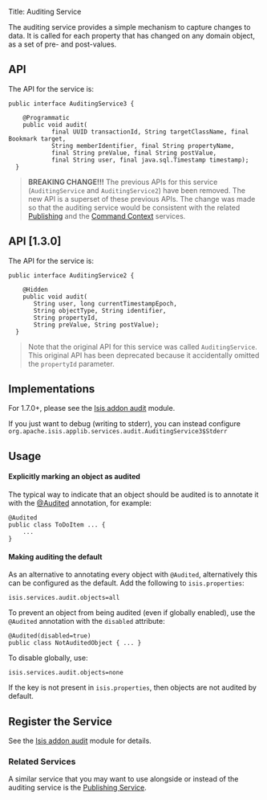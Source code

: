 Title: Auditing Service

The auditing service provides a simple mechanism to capture changes to data.  It is called for each property that has changed on any domain object, as a set of pre- and post-values.

## API

The API for the service is:

    public interface AuditingService3 {
    
        @Programmatic
        public void audit(
                final UUID transactionId, String targetClassName, final Bookmark target, 
                String memberIdentifier, final String propertyName, 
                final String preValue, final String postValue, 
                final String user, final java.sql.Timestamp timestamp);
      }

> **BREAKING CHANGE!!!** The previous APIs for this service (`AuditingService` and `AuditingService2`) have been removed.  The new API is a superset of these previous APIs.  The change was made so that the auditing service would be consistent with the related [Publishing](./publishing-service.html) and the [Command Context](./command-context.html) services.

## API [1.3.0]

The API for the service is:

    public interface AuditingService2 {
    
        @Hidden
        public void audit(
           String user, long currentTimestampEpoch, 
           String objectType, String identifier, 
           String propertyId, 
           String preValue, String postValue);
      }

> Note that the original API for this service was called `AuditingService`.  This original API has been deprecated because it accidentally omitted the `propertyId` parameter.

## Implementations

For 1.7.0+, please see the [Isis addon audit](http://github.com/isisaddons/isis-module-audit) module.

If you just want to debug (writing to stderr), you can instead configure `org.apache.isis.applib.services.audit.AuditingService3$Stderr`


## Usage

#### Explicitly marking an object as audited

The typical way to indicate that an object should be audited is to annotate it with the [@Audited](../recognized-annotations/Audited.html) annotation, for example:

    @Audited
    public class ToDoItem ... {
        ... 
    }

#### Making auditing the default

As an alternative to annotating every object with `@Audited`, alternatively this can be configured as the default.  Add the following to `isis.properties`:

    isis.services.audit.objects=all 

To prevent an object from being audited (even if globally enabled), use the `@Audited` annotation with the `disabled` attribute:

    @Audited(disabled=true)
    public class NotAuditedObject { ... }

To disable globally, use:    
    
    isis.services.audit.objects=none

If the key is not present in `isis.properties`, then objects are not audited by default.


## Register the Service

See the [Isis addon audit](http://github.com/isisaddons/isis-module-audit) module for details.


### Related Services

A similar service that you may want to use alongside or instead of the auditing service is the [Publishing Service](publishing-service.html).
